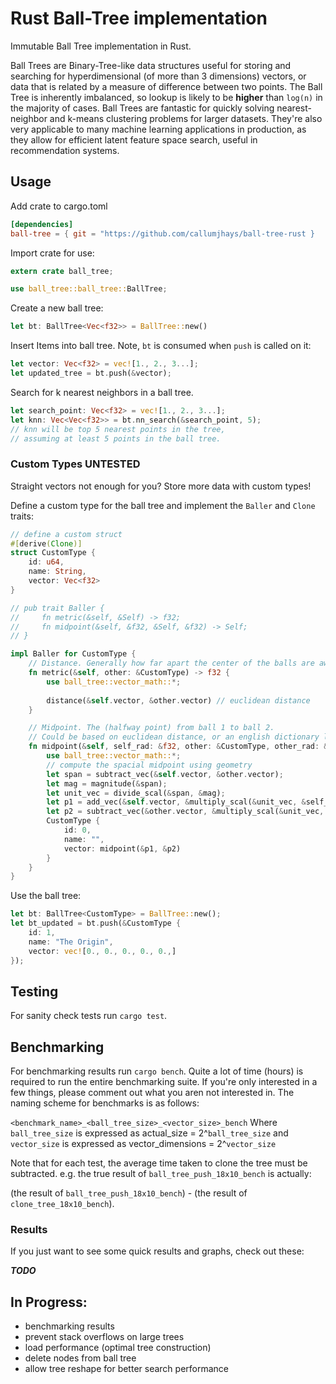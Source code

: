 # Rust Ball-Tree implementation

Immutable Ball Tree implementation in Rust.

Ball Trees are Binary-Tree-like data structures useful for storing and searching for hyperdimensional (of more than 3 dimensions) vectors, or data that is related by a measure of difference between two points. The Ball Tree is inherently imbalanced, so lookup is likely to be **higher** than `log(n)` in the majority of cases. Ball Trees are fantastic for quickly solving nearest-neighbor and k-means clustering problems for larger datasets. They're also very applicable to many machine learning applications in production, as they allow for efficient latent feature space search, useful in recommendation systems.

## Usage
Add crate to cargo.toml
```toml
[dependencies]
ball-tree = { git = "https://github.com/callumjhays/ball-tree-rust }
```

Import crate for use:
```rust
extern crate ball_tree;

use ball_tree::ball_tree::BallTree;
```

Create a new ball tree:
```rust
let bt: BallTree<Vec<f32>> = BallTree::new()
```

Insert Items into ball tree. Note, `bt` is consumed when `push` is called on it:
```rust
let vector: Vec<f32> = vec![1., 2., 3...];
let updated_tree = bt.push(&vector);
```

Search for k nearest neighbors in a ball tree.
```rust
let search_point: Vec<f32> = vec![1., 2., 3...];
let knn: Vec<Vec<f32>> = bt.nn_search(&search_point, 5);
// knn will be top 5 nearest points in the tree,
// assuming at least 5 points in the ball tree.
```

### Custom Types UNTESTED
Straight vectors not enough for you? Store more data with custom types!

Define a custom type for the ball tree and implement the `Baller` and `Clone` traits:
```rust
// define a custom struct
#[derive(Clone)]
struct CustomType {
    id: u64,
    name: String,
    vector: Vec<f32>
}

// pub trait Baller {
//     fn metric(&self, &Self) -> f32;
//     fn midpoint(&self, &f32, &Self, &f32) -> Self;
// }

impl Baller for CustomType {
    // Distance. Generally how far apart the center of the balls are away from each-other
    fn metric(&self, other: &CustomType) -> f32 {
        use ball_tree::vector_math::*;
        
        distance(&self.vector, &other.vector) // euclidean distance
    }

    // Midpoint. The (halfway point) from ball 1 to ball 2.
    // Could be based on euclidean distance, or an english dictionary lookup!
    fn midpoint(&self, self_rad: &f32, other: &CustomType, other_rad: &f32) -> CustomType {
        use ball_tree::vector_math::*;
        // compute the spacial midpoint using geometry
        let span = subtract_vec(&self.vector, &other.vector);
        let mag = magnitude(&span);
        let unit_vec = divide_scal(&span, &mag);
        let p1 = add_vec(&self.vector, &multiply_scal(&unit_vec, &self_rad));
        let p2 = subtract_vec(&other.vector, &multiply_scal(&unit_vec, &other_rad));
        CustomType {
            id: 0,
            name: "",
            vector: midpoint(&p1, &p2)
        }
    }
}
```

Use the ball tree:
```rust
let bt: BallTree<CustomType> = BallTree::new();
let bt_updated = bt.push(&CustomType {
    id: 1,
    name: "The Origin",
    vector: vec![0., 0., 0., 0., 0.,]
});
```

## Testing
For sanity check tests run `cargo test`.

## Benchmarking
For benchmarking results run `cargo bench`. 
Quite a lot of time (hours) is required to run the entire benchmarking suite.
If you're only interested in a few things, please comment out what you aren not interested in.
The naming scheme for benchmarks is as follows:

`<benchmark_name>_<ball_tree_size>_<vector_size>_bench`
Where `ball_tree_size` is expressed as actual_size = 2^`ball_tree_size`
and `vector_size` is expressed as vector_dimensions = 2^`vector_size`

Note that for each test, the average time taken to clone the tree must be subtracted.
e.g. the true result of `ball_tree_push_18x10_bench` is actually:

(the result of `ball_tree_push_18x10_bench`) - (the result of `clone_tree_18x10_bench`).

### Results
If you just want to see some quick results and graphs, check out these:

***TODO***

## In Progress:
- benchmarking results
- prevent stack overflows on large trees
- load performance (optimal tree construction)
- delete nodes from ball tree
- allow tree reshape for better search performance
